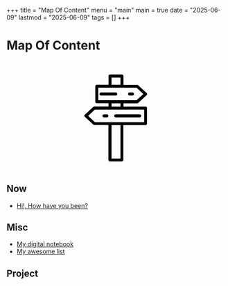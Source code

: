 +++
title = "Map Of Content"
menu = "main"
main = true
date = "2025-06-09"
lastmod = "2025-06-09"
tags = []
+++

# Map Of Content

<div align="center" style="margin:50px auto;">
<svg xmlns="http://www.w3.org/2000/svg" xmlns:xlink="http://www.w3.org/1999/xlink" fill="var(--text_color)" width="200px" viewBox="0 0 64 64" version="1.1" xml:space="preserve">
<path d="M54.1,23.6H37.7v-2.4h10.2c0.3,0,0.5-0.1,0.7-0.3l6.2-5.7c0.2-0.2,0.4-0.5,0.4-0.8c0-0.3-0.1-0.6-0.4-0.8l-6.2-5.7    c-0.2-0.2-0.5-0.3-0.7-0.3H37.7V1.1c0-0.6-0.5-1.1-1.1-1.1h-8.8c-0.6,0-1.1,0.5-1.1,1.1v6.4H18c-0.6,0-1.1,0.5-1.1,1.1V20    c0,0.6,0.5,1.1,1.1,1.1h8.7v2.4H16.1c-0.3,0-0.5,0.1-0.7,0.3l-6.2,5.7c-0.2,0.2-0.4,0.5-0.4,0.8c0,0.3,0.1,0.6,0.4,0.8l6.2,5.7    c0.2,0.2,0.5,0.3,0.7,0.3h10.5v25.7c0,0.6,0.5,1.1,1.1,1.1h8.8c0.6,0,1.1-0.5,1.1-1.1V37.2h16.4c0.6,0,1.1-0.5,1.1-1.1V24.7    C55.2,24.1,54.7,23.6,54.1,23.6z M28.9,2.2h6.6v5.3h-6.6V2.2z M19.1,9.7h8.7h8.8h10.8l5,4.6l-5,4.6H36.6h-8.8h-8.7V9.7z     M28.9,21.2h6.6v2.4h-6.6V21.2z M35.5,61.8h-6.6V37.2h6.6V61.8z M53,35H36.6h-8.8H16.6l-5-4.6l5-4.6h11.2h8.8H53V35z"/>
<path d="M30.9,30.4c0,0.6,0.5,1.1,1.1,1.1h17.7c0.6,0,1.1-0.5,1.1-1.1c0-0.6-0.5-1.1-1.1-1.1H32C31.4,29.3,30.9,29.8,30.9,30.4z"/>
<path d="M25.5,29.3h-2.2c-0.6,0-1.1,0.5-1.1,1.1c0,0.6,0.5,1.1,1.1,1.1h2.2c0.6,0,1.1-0.5,1.1-1.1C26.6,29.8,26.1,29.3,25.5,29.3z    "/>
<path d="M33.1,14.3c0-0.6-0.5-1.1-1.1-1.1H21.1c-0.6,0-1.1,0.5-1.1,1.1s0.5,1.1,1.1,1.1H32C32.6,15.4,33.1,14.9,33.1,14.3z"/>
<path d="M42.2,15.4h2.2c0.6,0,1.1-0.5,1.1-1.1s-0.5-1.1-1.1-1.1h-2.2c-0.6,0-1.1,0.5-1.1,1.1S41.6,15.4,42.2,15.4z"/>
</svg>
</div>

## Now
- [Hi!, How have you been?](/blog/now)

## Misc
- [My digital notebook](https://nhat-tien.github.io/notes)
- [My awesome list](/blog/my-awesome-list)

## Project

